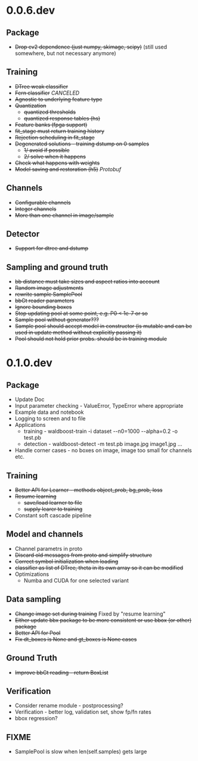 # 0.0.6.dev

## Package
* ~~Drop cv2 dependence (just numpy, skimage, scipy)~~ (still used somewhere, but not necessary anymore)

## Training
* ~~DTree weak classifier~~
* ~~Fern classifier~~ *CANCELED*
* ~~Agnostic to underlying feature type~~
* ~~Quantization~~
  * ~~quantized thresholds~~
  * ~~quantized response tables (hs)~~
* ~~Feature banks (fpga support)~~
* ~~fit_stage must return training history~~
* ~~Rejection scheduling in fit_stage~~
* ~~Degenerated solutions - training dstump on 0 samples~~
  * ~~1/ avoid if possible~~
  * ~~2/ solve when it happens~~
* ~~Check what happens with weights~~
* ~~Model saving and restoration (h5)~~ *Protobuf*

## Channels
* ~~Configurable channels~~
* ~~Integer channels~~
* ~~More than one channel in image/sample~~

## Detector
* ~~Support for dtree and dstump~~

## Sampling and ground truth
* ~~bb distance must take sizes and aspect ratios into account~~
* ~~Random image adjustments~~
* ~~rewrite sample SamplePool~~
* ~~bbGt reader parameters~~
* ~~Ignore bounding boxes~~
* ~~Stop updating pool at some point, e.g. P0 < 1e-7 or so~~
* ~~Sample pool without generator???~~
* ~~Sample pool should accept model in constructor (is mutable and can be used in update method without explicitly passing it)~~
* ~~Pool should not hold prior probs. should be in training module~~


# 0.1.0.dev

## Package
* Update Doc
* Input parameter checking - ValueError, TypeError where appropriate
* Example data and notebook
* Logging to screen and to file
* Applications
  * training - waldboost-train -i dataset --n0=1000 --alpha=0.2 -o test.pb
  * detection - waldboost-detect -m test.pb image.jpg image1.jpg ...
* Handle corner cases - no boxes on image, image too small for channels etc.

## Training
* ~~Better API for Learner - methods object_prob, bg_prob, loss~~
* ~~Resume learning~~
  * ~~save/load learner to file~~
  * ~~supply learer to training~~
* Constant soft cascade pipeline

## Model and channels
* Channel parametrs in proto
* ~~Discard old messages from proto and simplify structure~~
* ~~Correct symbol initialization when loading~~
* ~~classifier as list of DTree, theta in its own array so it can be modified~~
* Optimizations
  * Numba and CUDA for one selected variant

## Data sampling
* ~~Change image set during training~~ Fixed by "resume learning"
* ~~Either update bbx package to be more consistent or use bbox (or other) package~~
* ~~Better API for Pool~~
* ~~Fix dt_boxes is None and gt_boxes is None cases~~

## Ground Truth
* ~~Improve bbGt reading - return BoxList~~

## Verification
* Consider rename module - postprocessing?
* Verification - better log, validation set, show fp/fn rates
* bbox regression?

## FIXME
* SamplePool is slow when len(self.samples) gets large